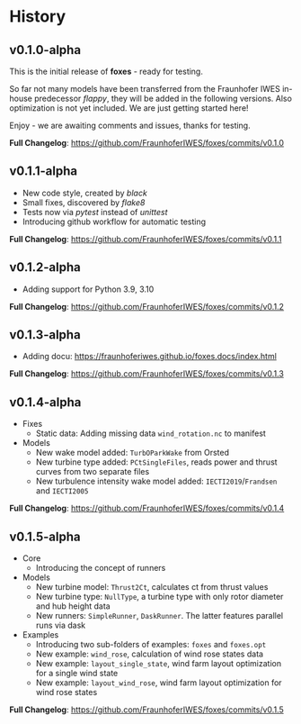 # History

## v0.1.0-alpha

This is the initial release of **foxes** - ready for testing.

So far not many models have been transferred from the Fraunhofer IWES in-house predecessor *flappy*, they will be added in the following versions. Also optimization is not yet included. We are just getting started here!

Enjoy - we are awaiting comments and issues, thanks for testing.

**Full Changelog**: https://github.com/FraunhoferIWES/foxes/commits/v0.1.0

## v0.1.1-alpha

- New code style, created by *black*
- Small fixes, discovered by *flake8*
- Tests now via *pytest* instead of *unittest*
- Introducing github workflow for automatic testing

**Full Changelog**: https://github.com/FraunhoferIWES/foxes/commits/v0.1.1

## v0.1.2-alpha

- Adding support for Python 3.9, 3.10

**Full Changelog**: https://github.com/FraunhoferIWES/foxes/commits/v0.1.2

## v0.1.3-alpha

- Adding docu: https://fraunhoferiwes.github.io/foxes.docs/index.html

**Full Changelog**: https://github.com/FraunhoferIWES/foxes/commits/v0.1.3

## v0.1.4-alpha

- Fixes
    - Static data: Adding missing data `wind_rotation.nc` to manifest
- Models
    - New wake model added: `TurbOParkWake` from Orsted
    - New turbine type added: `PCtSingleFiles`, reads power and thrust curves from two separate files
    - New turbulence intensity wake model added: `IECTI2019`/`Frandsen` and `IECTI2005`

**Full Changelog**: https://github.com/FraunhoferIWES/foxes/commits/v0.1.4

## v0.1.5-alpha

- Core
    - Introducing the concept of runners
- Models
    - New turbine model: `Thrust2Ct`, calculates ct from thrust values
    - New turbine type: `NullType`, a turbine type with only rotor diameter and hub height data
    - New runners: `SimpleRunner`, `DaskRunner`. The latter features parallel runs via dask
- Examples
    - Introducing two sub-folders of examples: `foxes` and `foxes.opt`
    - New example: `wind_rose`, calculation of wind rose states data
    - New example: `layout_single_state`, wind farm layout optimization for a single wind state
    - New example: `layout_wind_rose`, wind farm layout optimization for wind rose states

**Full Changelog**: https://github.com/FraunhoferIWES/foxes/commits/v0.1.5


